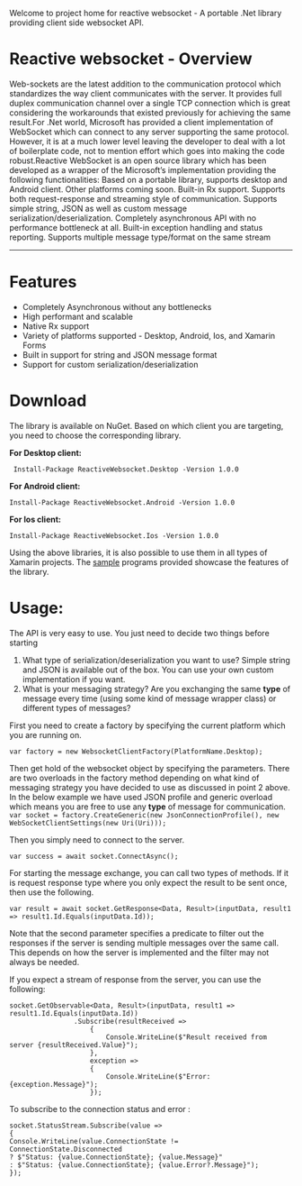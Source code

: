 Welcome to project home for reactive websocket - A portable .Net library providing client side websocket API. 

# Reactive websocket - Overview
Web-sockets are the latest addition to the communication protocol which standardizes the way client communicates with the server. It provides full duplex communication channel over a single TCP connection which is great considering the workarounds that existed previously for achieving the same result.For .Net world, Microsoft has provided a client implementation of WebSocket which can connect to any server supporting the same protocol. However, it is at a much lower level leaving the developer to deal with a lot of boilerplate code, not to mention effort which goes into making the code robust.Reactive WebSocket is an open source library which has been developed as a wrapper of the Microsoft’s implementation providing the following functionalities:
Based on a portable library, supports desktop and Android client. Other platforms coming soon.
Built-in Rx support. Supports both request-response and streaming style of communication.
Supports simple string, JSON as well as custom message serialization/deserialization.
Completely asynchronous API with no performance bottleneck at all.
Built-in exception handling and status reporting.
Supports multiple message type/format on the same stream

***

# Features
* Completely Asynchronous without any bottlenecks
* High performant and scalable
* Native Rx support
* Variety of platforms supported - Desktop, Android, Ios, and Xamarin Forms
* Built in support for string and JSON message format
* Support for custom serialization/deserialization


# Download

The library is available on NuGet. Based on which client you are targeting, you need to choose the corresponding library.

**For Desktop client:**

` Install-Package ReactiveWebsocket.Desktop -Version 1.0.0`

**For Android client:**

`Install-Package ReactiveWebsocket.Android -Version 1.0.0`

**For Ios client:**

`Install-Package ReactiveWebsocket.Ios -Version 1.0.0`

Using the above libraries, it is also possible to use them in all types of Xamarin projects. The [sample](https://github.com/harshmaurya/reactive-websocket-samples) programs provided showcase the features of the library.

# Usage:

The API is very easy to use. You just need to decide two things before starting
1. What type of serialization/deserialization you want to use? Simple string and JSON is available out of the box. You can use your own custom implementation if you want.
2. What is your messaging strategy? Are you exchanging the same **type** of message every time (using some kind of message wrapper class) or different types of messages?


First you need to create a factory by specifying the current platform which you are running on. 

`var factory = new WebsocketClientFactory(PlatformName.Desktop);`

Then get hold of the websocket object by specifying the parameters. There are two overloads in the factory method depending on what kind of messaging strategy you have decided to use as discussed in point 2 above.
In the below example we have used JSON profile and generic overload which means you are free to use any **type** of message for communication.
`var socket = factory.CreateGeneric(new JsonConnectionProfile(), new WebSocketClientSettings(new Uri(Uri)));`

Then you simply need to connect to the server.

`var success = await socket.ConnectAsync();`

For starting the message exchange, you can call two types of methods. If it is request response type where you only expect the result to be sent once, then use the following.

`var result = await socket.GetResponse<Data, Result>(inputData, result1 => result1.Id.Equals(inputData.Id));`

Note that the second parameter specifies a predicate to filter out the responses if the server is sending multiple messages over the same call. This depends on how the server is implemented and the filter may not always be needed.

If you expect a stream of response from the server, you can use the following:

```
socket.GetObservable<Data, Result>(inputData, result1 => result1.Id.Equals(inputData.Id))
                .Subscribe(resultReceived =>
                    {
                        Console.WriteLine($"Result received from server {resultReceived.Value}");
                    },
                    exception =>
                    {
                        Console.WriteLine($"Error: {exception.Message}");
                    });
```

To subscribe to the connection status and error :

```
socket.StatusStream.Subscribe(value =>
{
Console.WriteLine(value.ConnectionState != ConnectionState.Disconnected
? $"Status: {value.ConnectionState}; {value.Message}"
: $"Status: {value.ConnectionState}; {value.Error?.Message}");
});
```
